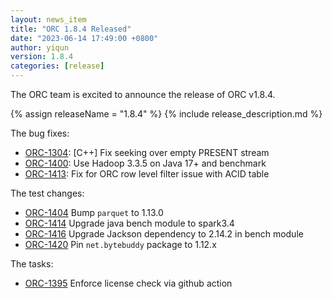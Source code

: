 ```yaml
---
layout: news_item
title: "ORC 1.8.4 Released"
date: "2023-06-14 17:49:00 +0800"
author: yiqun
version: 1.8.4
categories: [release]
---
```


The ORC team is excited to announce the release of ORC v1.8.4.

{% assign releaseName = "1.8.4" %}
{% include release_description.md %}

The bug fixes:
- [ORC-1304]({{site.jira}}/ORC-1304): [C++] Fix seeking over empty PRESENT stream
- [ORC-1400]({{site.jira}}/ORC-1400): Use Hadoop 3.3.5 on Java 17+ and benchmark
- [ORC-1413]({{site.jira}}/ORC-1413): Fix for ORC row level filter issue with ACID table


The test changes:
- [ORC-1404]({{site.jira}}/ORC-1404) Bump `parquet` to 1.13.0
- [ORC-1414]({{site.jira}}/ORC-1414) Upgrade java bench module to spark3.4
- [ORC-1416]({{site.jira}}/ORC-1416) Upgrade Jackson dependency to 2.14.2 in bench module
- [ORC-1420]({{site.jira}}/ORC-1420) Pin `net.bytebuddy` package to 1.12.x


The tasks:
- [ORC-1395]({{site.jira}}/ORC-1395) Enforce license check via github action
